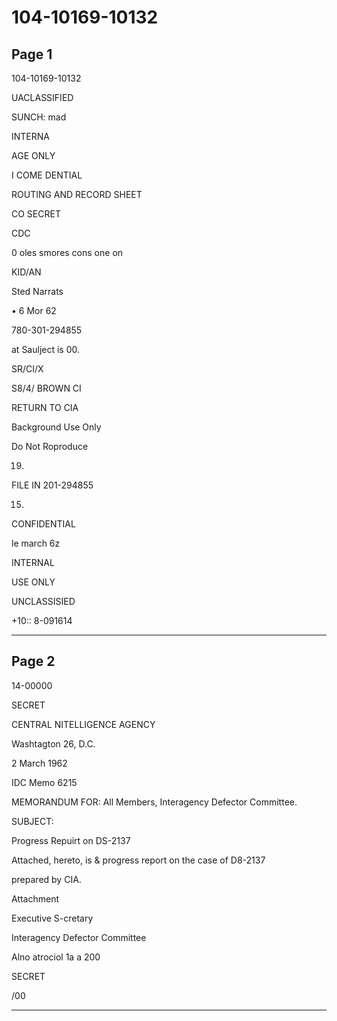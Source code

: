 # 104-10169-10132

## Page 1

104-10169-10132

UACLASSIFIED

SUNCH: mad

INTERNA

AGE ONLY

I COME DENTIAL

ROUTING AND RECORD SHEET

CO SECRET

CDC

0 oles smores cons one on

KID/AN

Sted Narrats

• 6 Mor 62

780-301-294855

at Saulject is 00.

SR/CI/X

S8/4/ BROWN CI

RETURN TO CIA

Background Use Only

Do Not Roproduce

19.

FILE IN 201-294855

15.

CONFIDENTIAL

le march 6z

INTERNAL

USE ONLY

UNCLASSISIED

+10:: 8-091614

---

## Page 2

14-00000

SECRET

CENTRAL NITELLIGENCE AGENCY

Washtagton 26, D.C.

2 March 1962

IDC Memo 6215

MEMORANDUM FOR: All Members, Interagency Defector Committee.

SUBJECT:

Progress Repuirt on DS-2137

Attached, hereto, is & progress report on the case of D8-2137

prepared by CIA.

Attachment

Executive S-cretary

Interagency Defector Committee

Alno atrociol 1a a 200

SECRET

/00

---

